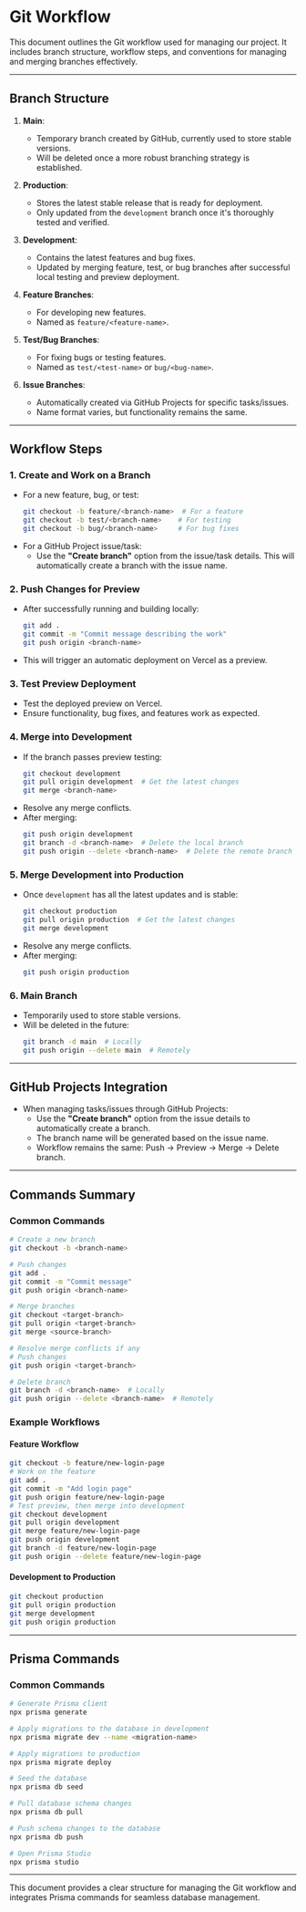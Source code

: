 # Git Workflow

This document outlines the Git workflow used for managing our project. It includes branch structure, workflow steps, and conventions for managing and merging branches effectively.

---

## **Branch Structure**

1. **Main**:

   - Temporary branch created by GitHub, currently used to store stable versions.
   - Will be deleted once a more robust branching strategy is established.
2. **Production**:

   - Stores the latest stable release that is ready for deployment.
   - Only updated from the `development` branch once it's thoroughly tested and verified.
3. **Development**:

   - Contains the latest features and bug fixes.
   - Updated by merging feature, test, or bug branches after successful local testing and preview deployment.
4. **Feature Branches**:

   - For developing new features.
   - Named as `feature/<feature-name>`.
5. **Test/Bug Branches**:

   - For fixing bugs or testing features.
   - Named as `test/<test-name>` or `bug/<bug-name>`.
6. **Issue Branches**:

   - Automatically created via GitHub Projects for specific tasks/issues.
   - Name format varies, but functionality remains the same.

---

## **Workflow Steps**

### 1. **Create and Work on a Branch**

- For a new feature, bug, or test:
  ```bash
  git checkout -b feature/<branch-name>  # For a feature
  git checkout -b test/<branch-name>    # For testing
  git checkout -b bug/<branch-name>     # For bug fixes
  ```
- For a GitHub Project issue/task:
  - Use the **"Create branch"** option from the issue/task details.
    This will automatically create a branch with the issue name.

### 2. **Push Changes for Preview**

- After successfully running and building locally:
  ```bash
  git add .
  git commit -m "Commit message describing the work"
  git push origin <branch-name>
  ```
- This will trigger an automatic deployment on Vercel as a preview.

### 3. **Test Preview Deployment**

- Test the deployed preview on Vercel.
- Ensure functionality, bug fixes, and features work as expected.

### 4. **Merge into Development**

- If the branch passes preview testing:
  ```bash
  git checkout development
  git pull origin development  # Get the latest changes
  git merge <branch-name>
  ```
- Resolve any merge conflicts.
- After merging:
  ```bash
  git push origin development
  git branch -d <branch-name>  # Delete the local branch
  git push origin --delete <branch-name>  # Delete the remote branch
  ```

### 5. **Merge Development into Production**

- Once `development` has all the latest updates and is stable:
  ```bash
  git checkout production
  git pull origin production  # Get the latest changes
  git merge development
  ```
- Resolve any merge conflicts.
- After merging:
  ```bash
  git push origin production
  ```

### 6. **Main Branch**

- Temporarily used to store stable versions.
- Will be deleted in the future:
  ```bash
  git branch -d main  # Locally
  git push origin --delete main  # Remotely
  ```

---

## **GitHub Projects Integration**

- When managing tasks/issues through GitHub Projects:
  - Use the **"Create branch"** option from the issue details to automatically create a branch.
  - The branch name will be generated based on the issue name.
  - Workflow remains the same:
    Push → Preview → Merge → Delete branch.

---

## **Commands Summary**

### Common Commands

```bash
# Create a new branch
git checkout -b <branch-name>

# Push changes
git add .
git commit -m "Commit message"
git push origin <branch-name>

# Merge branches
git checkout <target-branch>
git pull origin <target-branch>
git merge <source-branch>

# Resolve merge conflicts if any
# Push changes
git push origin <target-branch>

# Delete branch
git branch -d <branch-name>  # Locally
git push origin --delete <branch-name>  # Remotely
```

### Example Workflows

#### Feature Workflow

```bash
git checkout -b feature/new-login-page
# Work on the feature
git add .
git commit -m "Add login page"
git push origin feature/new-login-page
# Test preview, then merge into development
git checkout development
git pull origin development
git merge feature/new-login-page
git push origin development
git branch -d feature/new-login-page
git push origin --delete feature/new-login-page
```

#### Development to Production

```bash
git checkout production
git pull origin production
git merge development
git push origin production
```

---

## **Prisma Commands**

### Common Commands

```bash
# Generate Prisma client
npx prisma generate

# Apply migrations to the database in development
npx prisma migrate dev --name <migration-name>

# Apply migrations to production
npx prisma migrate deploy

# Seed the database
npx prisma db seed

# Pull database schema changes
npx prisma db pull

# Push schema changes to the database
npx prisma db push

# Open Prisma Studio
npx prisma studio
```

---

This document provides a clear structure for managing the Git workflow and integrates Prisma commands for seamless database management.

